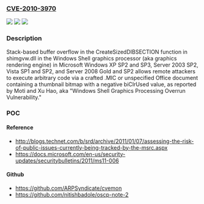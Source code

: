 ### [CVE-2010-3970](https://cve.mitre.org/cgi-bin/cvename.cgi?name=CVE-2010-3970)
![](https://img.shields.io/static/v1?label=Product&message=n%2Fa&color=blue)
![](https://img.shields.io/static/v1?label=Version&message=n%2Fa&color=blue)
![](https://img.shields.io/static/v1?label=Vulnerability&message=n%2Fa&color=brighgreen)

### Description

Stack-based buffer overflow in the CreateSizedDIBSECTION function in shimgvw.dll in the Windows Shell graphics processor (aka graphics rendering engine) in Microsoft Windows XP SP2 and SP3, Server 2003 SP2, Vista SP1 and SP2, and Server 2008 Gold and SP2 allows remote attackers to execute arbitrary code via a crafted .MIC or unspecified Office document containing a thumbnail bitmap with a negative biClrUsed value, as reported by Moti and Xu Hao, aka "Windows Shell Graphics Processing Overrun Vulnerability."

### POC

#### Reference
- http://blogs.technet.com/b/srd/archive/2011/01/07/assessing-the-risk-of-public-issues-currently-being-tracked-by-the-msrc.aspx
- https://docs.microsoft.com/en-us/security-updates/securitybulletins/2011/ms11-006

#### Github
- https://github.com/ARPSyndicate/cvemon
- https://github.com/nitishbadole/oscp-note-2

